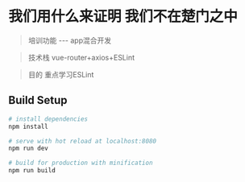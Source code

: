 # 我们用什么来证明 我们不在楚门之中

> 培训功能 --- app混合开发

> 技术栈 vue-router+axios+ESLint

> 目的 重点学习ESLint 

## Build Setup

``` bash
# install dependencies
npm install

# serve with hot reload at localhost:8080
npm run dev

# build for production with minification
npm run build
```